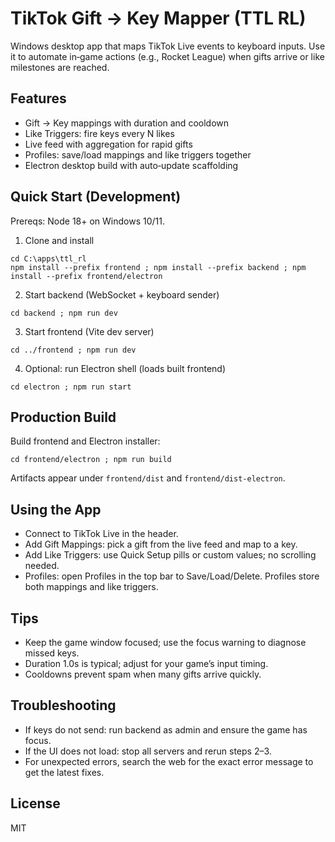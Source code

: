 TikTok Gift → Key Mapper (TTL RL)
================================

Windows desktop app that maps TikTok Live events to keyboard inputs. Use it to automate in‑game actions (e.g., Rocket League) when gifts arrive or like milestones are reached.

Features
--------
- Gift → Key mappings with duration and cooldown
- Like Triggers: fire keys every N likes
- Live feed with aggregation for rapid gifts
- Profiles: save/load mappings and like triggers together
- Electron desktop build with auto‑update scaffolding

Quick Start (Development)
-------------------------
Prereqs: Node 18+ on Windows 10/11.

1) Clone and install
```
cd C:\apps\ttl_rl
npm install --prefix frontend ; npm install --prefix backend ; npm install --prefix frontend/electron
```

2) Start backend (WebSocket + keyboard sender)
```
cd backend ; npm run dev
```

3) Start frontend (Vite dev server)
```
cd ../frontend ; npm run dev
```

4) Optional: run Electron shell (loads built frontend)
```
cd electron ; npm run start
```

Production Build
----------------
Build frontend and Electron installer:
```
cd frontend/electron ; npm run build
```
Artifacts appear under `frontend/dist` and `frontend/dist-electron`.

Using the App
-------------
- Connect to TikTok Live in the header.
- Add Gift Mappings: pick a gift from the live feed and map to a key.
- Add Like Triggers: use Quick Setup pills or custom values; no scrolling needed.
- Profiles: open Profiles in the top bar to Save/Load/Delete. Profiles store both mappings and like triggers.

Tips
----
- Keep the game window focused; use the focus warning to diagnose missed keys.
- Duration 1.0s is typical; adjust for your game’s input timing.
- Cooldowns prevent spam when many gifts arrive quickly.

Troubleshooting
---------------
- If keys do not send: run backend as admin and ensure the game has focus.
- If the UI does not load: stop all servers and rerun steps 2–3.
- For unexpected errors, search the web for the exact error message to get the latest fixes.

License
-------
MIT


